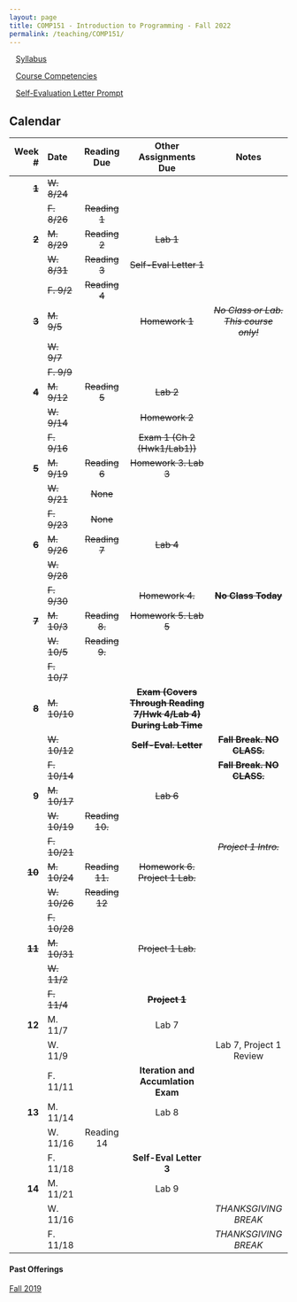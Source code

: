 ```yaml
---
layout: page
title: COMP151 - Introduction to Programming - Fall 2022
permalink: /teaching/COMP151/
---
```


&nbsp;&nbsp;&nbsp;[Syllabus](/teaching/COMP151/comp151-syllabus.pdf)

&nbsp;&nbsp;&nbsp;[Course Competencies](/teaching/COMP151/COMP151-Competencies.pdf)

&nbsp;&nbsp;&nbsp;[Self-Evaluation Letter Prompt](/teaching/COMP151/evalletter.pdf)


## Calendar

|Week \# | Date | Reading Due | Other Assignments Due | Notes |
| --: | :-- | :---: | :---: | :--: |
| ~~**1**~~ | ~~W. 8/24~~ | | |
| | ~~F. 8/26~~ | ~~Reading 1~~ | | |
| ~~**2**~~ | ~~M. 8/29~~ | ~~Reading 2~~ | ~~Lab 1~~ | |
| | ~~W. 8/31~~ | ~~Reading 3~~ | ~~Self-Eval Letter 1~~ | |
| | ~~F. 9/2~~  | ~~Reading 4~~ | | |
| ~~**3**~~ | ~~M. 9/5~~  | |  ~~Homework 1~~ | ~~*No Class or Lab. <br>This course only!*~~ |
| | ~~W. 9/7~~  |  | | |
| | ~~F. 9/9~~  |  | | |
| ~~**4**~~ | ~~M. 9/12~~  | ~~Reading 5~~ | ~~Lab 2~~ | |
| | ~~W. 9/14~~  |  | ~~Homework 2~~ | |
| | ~~F. 9/16~~  | | ~~Exam 1 (Ch 2 (Hwk1/Lab1))~~ | |
| ~~**5**~~ | ~~M. 9/19~~  | ~~Reading 6~~ | ~~Homework 3. Lab 3~~ |  |
| | ~~W. 9/21~~  | ~~None~~ | | |
| | ~~F. 9/23~~  | ~~None~~ | | |
| ~~**6**~~ | ~~M. 9/26~~  | ~~Reading 7~~ | ~~Lab 4~~ |  |
| | ~~W. 9/28~~  | | | |
| | ~~F. 9/30~~  | | ~~Homework 4.~~ | ~~**No Class Today**~~|
| ~~**7**~~ | ~~M. 10/3~~ | ~~Reading 8.~~  | ~~Homework 5. Lab 5~~ | |
| | ~~W. 10/5~~ | ~~Reading 9.~~ | | |
| | ~~F. 10/7~~  |  |   |  |
| ~~**8**~~ | ~~M. 10/10~~  |  | ~~**Exam (Covers Through Reading 7/Hwk 4/Lab 4) During Lab Time**~~  | |
| | ~~W. 10/12~~  | | ~~**Self-Eval. Letter**~~ | ~~**Fall Break. NO CLASS.**~~ |
| | ~~F. 10/14~~  |  |  | ~~**Fall Break. NO CLASS.**~~ |
| **9** | ~~M. 10/17~~ |  | ~~Lab 6~~ | |
| | ~~W. 10/19~~ | ~~Reading 10.~~ | | |
| | ~~F. 10/21~~  |  |   | ~~*Project 1 Intro.*~~ |
| ~~**10**~~ | ~~M. 10/24~~ | ~~Reading 11.~~  | ~~Homework 6. Project 1 Lab.~~ | |
| | ~~W. 10/26~~ | ~~Reading 12~~ | | |
| | ~~F. 10/28~~  |  |   |  |
| ~~**11**~~ | ~~M. 10/31~~ |  | ~~Project 1 Lab.~~ | |
| | ~~W. 11/2~~ | | | |
| | ~~F. 11/4~~ | | ~~**Project 1**~~  |  |
| **12** | M. 11/7 |  | Lab 7 | |
| | W. 11/9 | | | Lab 7, Project 1 Review |
| | F. 11/11 | | **Iteration and Accumlation Exam** |  |
| **13** | M. 11/14 |  | Lab 8 | |
| | W. 11/16 | Reading 14 | | |
| | F. 11/18 | | **Self-Eval Letter 3** |  |
| **14** | M. 11/21 |  | Lab 9 | |
| | W. 11/16 | | | *THANKSGIVING BREAK* |
| | F. 11/18 | | | *THANKSGIVING BREAK* |






#### Past Offerings

[Fall 2019](/teaching/COMP151/fa19/)
